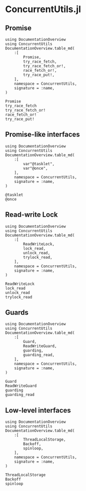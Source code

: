 # ConcurrentUtils.jl

## Promise

```@eval
using DocumentationOverview
using ConcurrentUtils
DocumentationOverview.table_md(
    :[
        Promise,
        try_race_fetch,
        try_race_fetch_or!,
        race_fetch_or!,
        try_race_put!,
    ],
    namespace = ConcurrentUtils,
    signature = :name,
)
```

```@docs
Promise
try_race_fetch
try_race_fetch_or!
race_fetch_or!
try_race_put!
```

## Promise-like interfaces

```@eval
using DocumentationOverview
using ConcurrentUtils
DocumentationOverview.table_md(
    :[
        var"@tasklet",
        var"@once",
    ],
    namespace = ConcurrentUtils,
    signature = :name,
)
```

```@docs
@tasklet
@once
```

## Read-write Lock

```@eval
using DocumentationOverview
using ConcurrentUtils
DocumentationOverview.table_md(
    :[
        ReadWriteLock,
        lock_read,
        unlock_read,
        trylock_read,
    ],
    namespace = ConcurrentUtils,
    signature = :name,
)
```

```@docs
ReadWriteLock
lock_read
unlock_read
trylock_read
```

## Guards

```@eval
using DocumentationOverview
using ConcurrentUtils
DocumentationOverview.table_md(
    :[
        Guard,
        ReadWriteGuard,
        guarding,
        guarding_read,
    ],
    namespace = ConcurrentUtils,
    signature = :name,
)
```

```@docs
Guard
ReadWriteGuard
guarding
guarding_read
```

## Low-level interfaces

```@eval
using DocumentationOverview
using ConcurrentUtils
DocumentationOverview.table_md(
    :[
        ThreadLocalStorage,
        Backoff,
        spinloop,
    ],
    namespace = ConcurrentUtils,
    signature = :name,
)
```

```@docs
ThreadLocalStorage
Backoff
spinloop
```
